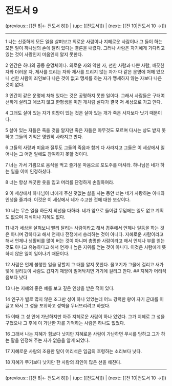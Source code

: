 # 전도서 9

(previous:: [[전 8|← 전도서 8]]) | (up:: [[전도서]]) | (next:: [[전 10|전도서 10 →]])

***




1 
나는 신중하게 모든 일을 살펴보고 의로운 사람이나 지혜로운 사람이나 그 들이 하는 모든 일이 하나님의 손에 달려 있다는 결론을 내렸다. 그러나 사람은 자기에게 기다리고 있는 것이 사랑인지 미움인지 알지 못한다. 



2 
인간은 하나의 공동 운명체이다. 의로운 자와 악한 자, 선한 사람과 나쁜 사람, 깨끗한 자와 더러운 자, 제사를 드리는 자와 제사를 드리지 않는 자가 다 같은 운명에 처해 있으니 선한 사람이 죄인보다 나은 것이 없고 맹세를 하는 자가 맹세하지 않는 자보다 나은 것이 없다. 



3 
인간이 같은 운명에 처해 있다는 것은 공평하지 못한 일이다. 그래서 사람들은 구태여 선하게 살려고 애쓰지 않고 한평생을 미친 개처럼 살다가 결국 저 세상으로 가고 만다. 



4 
그래도 살아 있는 자가 희망이 있는 것은 살아 있는 개가 죽은 사자보다 낫기 때문이다. 



5 
살아 있는 자들은 죽을 것을 알지만 죽은 자들은 아무것도 모르며 다시는 상도 받지 못하고 그들의 기억은 영원히 사라지고 만다. 



6 
그들의 사랑과 미움과 질투도 그들의 죽음과 함께 다 사라지고 그들은 이 세상에서 일어나는 그 어떤 일에도 참여하지 못할 것이다. 



7 
너는 가서 기쁨으로 음식을 먹고 즐거운 마음으로 포도주를 마셔라. 하나님은 네가 하는 일을 이미 인정하셨다. 



8 
너는 항상 깨끗한 옷을 입고 머리를 단정하게 손질하여라. 



9 
이 세상에서 하나님이 너에게 주신 덧없는 삶을 사는 동안 너는 네가 사랑하는 아내와 인생을 즐겨라. 이것은 이 세상에서 네가 수고한 것에 대한 보상이다. 



10 
너는 무슨 일을 하든지 최선을 다하라. 네가 앞으로 들어갈 무덤에는 일도 없고 계획도 없으며 지식이나 지혜도 없다. 



11 
내가 세상을 살펴보니 빨리 달리는 사람이라고 해서 경주에서 언제나 일등을 하는 것은 아니며 강하다고 해서 언제나 전쟁에서 승리하는 것이 아니다. 지혜로운 사람이라고 해서 언제나 생활비를 많이 버는 것이 아니며 총명한 사람이라고 해서 언제나 부를 얻는 것도 아니고 유능하다고 해서 언제나 높은 지위를 얻는 것이 아니다. 이것은 사람에게 뜻하지 않은 일이 일어나기 때문이다. 



12 
사람은 언제 불행한 일을 당할지 그 때를 알지 못한다. 물고기가 그물에 걸리고 새가 덫에 걸리듯이 사람도 갑자기 재앙이 밀어닥치면 거기에 걸리고 만다. ## 지혜가 어리석음보다 낫다 



13 
나는 지혜의 좋은 예를 보고 깊은 인상을 받은 적이 있다. 



14 
인구가 별로 많지 않은 조그만 성이 하나 있었는데 어느 강력한 왕이 자기 군대를 이끌고 와서 그 성을 포위하고 성벽을 무너뜨리려고 하였다. 



15 
이때 그 성 안에 가난하지만 아주 지혜로운 사람이 하나 있었다. 그가 지혜로 그 성을 구했으나 그 후에 이 가난한 자를 기억하는 사람은 하나도 없었다. 



16 
그래서 나는 지혜가 힘보다 낫지만 지혜로운 사람이 가난하면 무시를 당하고 그가 하는 말을 인정해 주는 자가 없음을 알게 되었다. 



17 
지혜로운 사람의 조용한 말이 어리석은 임금의 호령하는 소리보다 낫다. 



18 
지혜가 무기보다 낫지만 한 사람의 죄인이 많은 선을 해친다.

***

(previous:: [[전 8|← 전도서 8]]) | (up:: [[전도서]]) | (next:: [[전 10|전도서 10 →]])
